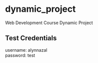 # dynamic_project
Web Development Course Dynamic Project

## Test Credentials

username: alynnazal \
password: test
